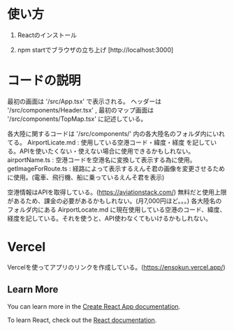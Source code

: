 # 使い方
1. Reactのインストール

2. npm startでブラウザの立ち上げ [http://localhost:3000]


# コードの説明
最初の画面は '/src/App.tsx' で表示される。
ヘッダーは '/src/components/Header.tsx' , 最初のマップ画面は '/src/components/TopMap.tsx' に記述している。


各大陸に関するコードは '/src/components/' 内の各大陸名のフォルダ内にいれてる。
  AirportLicate.md : 使用している空港コード・緯度・経度 を記している。APIを使いたくない・使えない場合に使用できるかもしれない。
  airportName.ts : 空港コードを空港名に変換して表示する為に使用。
  getImageForRoute.ts : 経路によって表示するえんそ君の画像を変更させるために使用。(電車、飛行機、船に乗っているえんそ君を表示)


空港情報はAPIを取得している。(https://aviationstack.com/)
無料だと使用上限があるため、課金の必要があるかもしれない。(月7,000円ほど。。。)
各大陸名のフォルダ内にある AirportLocate.md に現在使用している空港のコード、緯度、経度を記している。それを使うと、API使わなくてもいけるかもしれない。


# Vercel
Vercelを使ってアプリのリンクを作成している。(https://ensokun.vercel.app/)


## Learn More

You can learn more in the [Create React App documentation](https://facebook.github.io/create-react-app/docs/getting-started).

To learn React, check out the [React documentation](https://reactjs.org/).
